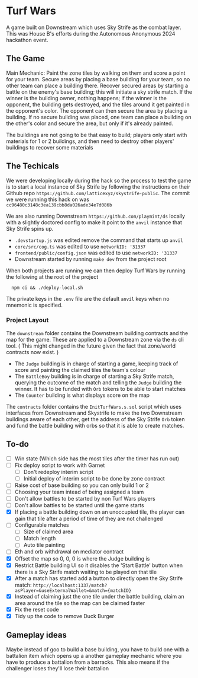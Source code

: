# Turf Wars

A game built on Downstream which uses Sky Strife as the combat layer. This was House B's efforts during the Autonomous Anonymous 2024 hackathon event.

## The Game

Main Mechanic: Paint the zone tiles by walking on them and score a point for your team. Secure areas by placing a base building for your team, so no other team can place a building there.
Recover secured areas by starting a battle on the enemy's base building; this will initiate a sky strife match. If the winner is the building owner, nothing happens; if the winner is the opponent, the building gets destroyed, and the tiles around it get painted in the opponent's color.
The opponent can then secure the area by placing a building.
If no secure building was placed, one team can place a building on the other's color and secure the area, but only if it's already painted.

The buildings are not going to be that easy to build; players only start with materials for 1 or 2 buildings, and then need to destroy other players' buildings to recover some materials

## The Techicals

We were developing locally during the hack so the process to test the game is to start a local instance of Sky Strife by following the instructions on their Github repo `https://github.com/latticexyz/skystrife-public`. The commit we were running this hack on was `cc96480c3148c3ea139cbb8da026ade34e7d086b`

We are also running Downstream `https://github.com/playmint/ds` locally with a slightly doctored config to make it point to the `anvil` instance that Sky Strife spins up.

- `.devstartup.js` was edited remove the command that starts up `anvil`
- `core/src/cog.ts` was edited to use `networkID: '31337`
- `frontend/public/config.json` was edited to use `networkID: '31337`
- Downstream started by running `make dev` from the project root

When both projects are running we can then deploy Turf Wars by running the following at the root of the project

```shell
  npm ci && ./deploy-local.sh
```

The private keys in the `.env` file are the default `anvil` keys when no mnemonic is specified.

### Project Layout

The `downstream` folder contains the Downstream building contracts and the map for the game. These are applied to a Downstream zone via the `ds` cli tool.
( This might changed in the future given the fact that zone/world contracts now exist. )

- The `Judge` building is in charge of starting a game, keeping track of score and painting the claimed tiles the team's colour
- The `BattleBoy` building is in charge of starting a Sky Strife match, querying the outcome of the match and telling the `Judge` building the winner. It has to be funded with `Orb` tokens to be able to start matches
- The `Counter` building is what displays score on the map

The `contracts` folder contains the `InitTurfWars.s.sol` script which uses interfaces from Downstream and Skystrife to make the two Downstream buildings aware of each other, get the address of the Sky Strife `Orb` token and fund the battle building with orbs so that it is able to create matches.

## To-do

- [ ] Win state (Which side has the most tiles after the timer has run out)
- [ ] Fix deploy script to work with Garnet
  - [ ] Don't redeploy interim script
  - [ ] Initial deploy of interim script to be done by zone contract
- [ ] Raise cost of base building so you can only build 1 or 2
- [ ] Choosing your team intead of being assigned a team
- [ ] Don't allow battles to be started by non Turf Wars players
- [ ] Don't allow battles to be started until the game starts
- [x] If placing a battle building down on an unoccupied tile, the player can gain that tile after a period of time of they are not challenged
- [ ] Configurable matches
  - [ ] Size of claimed area
  - [ ] Match length
  - [ ] Auto tile painting
- [ ] Eth and orb withdrawal on mediator contract
- [x] Offset the map so 0, 0, 0 is where the Judge building is
- [x] Restrict Battle building UI so it disables the 'Start Battle' button when there is a Sky Strife match waiting to be played on that tile
- [x] After a match has started add a button to directly open the Sky Strife match: `http://localhost:1337/match?asPlayer=&useExternalWallet=&match={matchID}`
- [x] Instead of claiming just the one tile under the battle building, claim an area around the tile so the map can be claimed faster
- [x] Fix the reset code
- [x] Tidy up the code to remove Duck Burger

## Gameplay ideas

Maybe instead of goo to build a base building, you have to build one with a battalion item which opens up a another gameplay mechanic where you have to produce a battalion from a barracks. This also means if the challenger loses they'll lose their battalion
